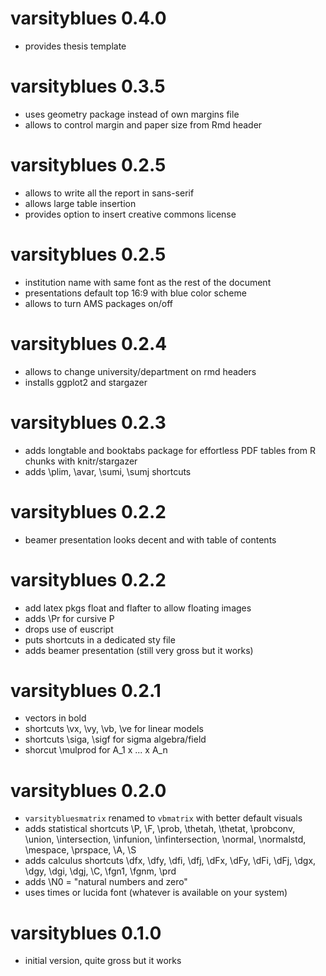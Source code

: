 # varsityblues 0.4.0

* provides thesis template

# varsityblues 0.3.5

* uses geometry package instead of own margins file
* allows to control margin and paper size from Rmd header

# varsityblues 0.2.5

* allows to write all the report in sans-serif
* allows large table insertion
* provides option to insert creative commons license

# varsityblues 0.2.5

* institution name with same font as the rest of the document
* presentations default top 16:9 with blue color scheme
* allows to turn AMS packages on/off

# varsityblues 0.2.4

* allows to change university/department on rmd headers
* installs ggplot2 and stargazer

# varsityblues 0.2.3

* adds longtable and booktabs package for effortless PDF tables from R chunks with knitr/stargazer
* adds \plim, \avar, \sumi, \sumj shortcuts

# varsityblues 0.2.2

* beamer presentation looks decent and with table of contents

# varsityblues 0.2.2

* add latex pkgs float and flafter to allow floating images
* adds \Pr for cursive P
* drops use of euscript
* puts shortcuts in a dedicated sty file
* adds beamer presentation (still very gross but it works)

# varsityblues 0.2.1

* vectors in bold
* shortcuts \vx, \vy, \vb, \ve for linear models
* shortcuts \siga, \sigf for sigma algebra/field
* shorcut \mulprod for A_1 x ... x A_n

# varsityblues 0.2.0

* `varsitybluesmatrix` renamed to `vbmatrix` with better default visuals
* adds statistical shortcuts \P, \F, \prob, \thetah, \thetat, \probconv, \union,
  \intersection, \infunion, \infintersection, \normal, \normalstd, \mespace,
  \prspace, \A, \S
* adds calculus shortcuts \dfx, \dfy, \dfi, \dfj, \dFx, \dFy, \dFi, \dFj,
  \dgx, \dgy, \dgi, \dgj, \C, \fgn1, \fgnm, \prd
* adds \N0 = "natural numbers and zero"
* uses times or lucida font (whatever is available on your system)

# varsityblues 0.1.0

* initial version, quite gross but it works
